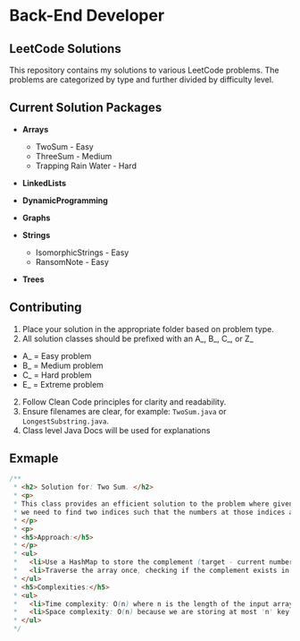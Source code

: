 # Back-End Developer 
## LeetCode Solutions

This repository contains my solutions to various LeetCode problems. 
The problems are categorized by type and further divided by difficulty level.


## Current Solution Packages
- **Arrays**
  - TwoSum - Easy
  - ThreeSum - Medium
  - Trapping Rain Water - Hard
- **LinkedLists**

- **DynamicProgramming**
  
- **Graphs**
- **Strings**
  - IsomorphicStrings - Easy
  - RansomNote - Easy
- **Trees**


## Contributing
1. Place your solution in the appropriate folder based on problem type.
2. All solution classes should be prefixed with an A_, B_, C_, or Z_
  - A_ = Easy problem
  - B_ = Medium problem
  - C_ = Hard problem
  - E_ = Extreme problem
2. Follow Clean Code principles for clarity and readability.
3. Ensure filenames are clear, for example: `TwoSum.java` or `LongestSubstring.java`.
4. Class level Java Docs will be used for explanations 


## Exmaple
```java
/**
 * <h2> Solution for: Two Sum. </h2>
 * <p>
 * This class provides an efficient solution to the problem where given an array of integers and a target,
 * we need to find two indices such that the numbers at those indices add up to the target.
 * </p>
 * <p>
 * <h5>Approach:</h5>
 * </p>
 * <ul>
 *   <li>Use a HashMap to store the complement (target - current number) and the index of the current number.</li>
 *   <li>Traverse the array once, checking if the complement exists in the HashMap. If it does, return the indices.</li>
 * </ul>
 * <h5>Complexities:</h5>
 * <ul>
 *   <li>Time complexity: O(n) where n is the length of the input array.</li>
 *   <li>Space complexity: O(n) because we are storing at most 'n' key-value pairs in the HashMap.</li>
 * </ul>
 */
```